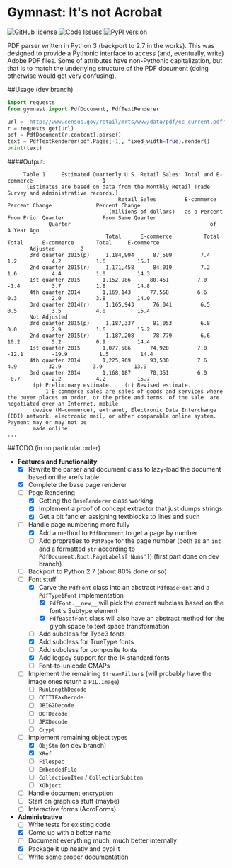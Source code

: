 # Gymnast: It's not Acrobat

[![GitHub license](https://img.shields.io/github/license/mashape/apistatus.svg)](https://github.com/ajmarks/pdf_parser/blob/master/LICENSE) [![Code Issues](https://www.quantifiedcode.com/api/v1/project/d0106c63f4f8467586aae7498f148e94/badge.svg)](https://www.quantifiedcode.com/app/project/d0106c63f4f8467586aae7498f148e94) [![PyPI version](https://badge.fury.io/py/gymnast.svg)](https://badge.fury.io/py/gymnast)

PDF parser written in Python 3 (backport to 2.7 in the works).  This was designed to provide a Pythonic interface to access (and, eventually, write) Adobe PDF files.  Some of attributes have non-Pythonic capitalization, but that is to match the underlying structure of the PDF document (doing otherwise would get very confusing).

##Usage (dev branch)
```python
import requests
from gymnast import PdfDocument, PdfTextRenderer

url = 'http://www.census.gov/retail/mrts/www/data/pdf/ec_current.pdf'
r = requests.get(url)
pdf = PdfDocument(r.content).parse()
text = PdfTextRenderer(pdf.Pages[-1], fixed_width=True).render()
print(text)
```

####Output:
```
     Table 1.    Estimated Quarterly U.S. Retail Sales: Total and E-commerce                      1 
      (Estimates are based on data from the Monthly Retail Trade Survey and administrative records.) 
                                   Retail Sales         E-commerce          Percent Change              Percent Change
                                (millions of dollars)   as a Percent      From Prior Quarter            From Same Quarter 
             Quarter                                            of                                         A Year Ago
                               Total      E-commerce          Total      Total      E-commerce       Total     E-commerce 
       Adjusted        2
       3rd quarter 2015(p)     1,184,994      87,509         7.4           1.2           4.2           1.6          15.1
       2nd quarter 2015(r)     1,171,458      84,019         7.2           1.6           4.4           1.0          14.3
       1st quarter 2015       1,152,986      80,451         7.0          -1.4          3.7           1.8          14.8
       4th quarter 2014       1,169,143      77,558         6.6           0.3           2.0           3.8          14.0
       3rd quarter 2014(r)     1,165,943      76,041         6.5           0.5           3.5           4.0          15.4
       Not Adjusted
       3rd quarter 2015(p)     1,187,337      81,053         6.8           0.0           2.9           1.6          15.2
       2nd quarter 2015(r)     1,187,208      78,779         6.6          10.2          5.2           0.9          14.4
       1st quarter 2015       1,077,586      74,920         7.0          -12.1         -19.9          1.5          14.4
       4th quarter 2014       1,225,969      93,530         7.6           4.9          32.9          3.9          13.9
       3rd quarter 2014       1,168,187      70,351         6.0          -0.7          2.2           4.2          15.7
        (p) Preliminary estimate.    (r) Revised estimate.  
            1 E-commerce sales are sales of goods and services where  the buyer places an order, or the price and terms  of the sale  are negotiated over an Internet, mobile 
        device (M-commerce), extranet, Electronic Data Interchange (EDI) network, electronic mail, or other comparable online system. Payment may or may not be 
        made online.
...
```


##TODO (in no particular order)
- **Features and functionality**
  - [x] Rewrite the parser and document class to lazy-load the document based on the xrefs table
  - [x] Complete the base page renderer
  - [ ] Page Rendering
    - [x] Getting the `BaseRenderer` class working
    - [x] Implement a proof of concept extractor that just dumps strings
    - [x] Get a bit fancier, assigning textblocks to lines and such
  - [ ] Handle page numbering more fully
    - [x] Add a method to `PdfDocument` to get a page by number
    - [ ] Add propreties to `PdfPage` for the page number (both as an `int` and a formatted `str` according to `PdfDocument.Root.PageLabels['Nums']`) (first part done on dev branch)
  - [ ] Backport to Python 2.7 (about 80% done or so)
  - [ ] Font stuff
    - [x] Carve the `PdfFont` class into an abstract `PdfBaseFont` and a `PdfType1Font` implementation
      - [x] `PdfFont.__new__` will pick the correct subclass based on the font's Subtype element
      - [x] `PdfBasefFont` class will also have an abstract method for the glyph space to text space transformation
    - [ ] Add subcless for Type3 fonts
    - [x] Add subcless for TrueType fonts
    - [ ] Add subcless for composite fonts
    - [x] Add legacy support for the 14 standard fonts
    - [ ] Font-to-unicode CMAPs
  - [ ] Implement the remaining `StreamFilter`s (will probably have the image ones return a `PIL.Image`)
    - [ ] `RunLengthDecode`
    - [ ] `CCITTFaxDecode`
    - [ ] `JBIG2Decode`
    - [ ] `DCTDecode`
    - [ ] `JPXDecode`
    - [ ] `Crypt`
  - [ ] Implement remaining object types
    - [x] `ObjStm` (on dev branch)
    - [x] `XRef`
    - [ ] `Filespec`
    - [ ] `EmbeddedFile`
    - [ ] `CollectionItem` / `CollectionSubitem`
    - [ ] `XObject`
  - [ ] Handle document encryption
  - [ ] Start on graphics stuff (maybe)
  - [ ] Interactive forms (AcroForms)
- **Administrative**
  - [ ] Write tests for existing code
  - [x] Come up with a better name
  - [ ] Document everything much, much better internally
  - [x] Package it up neatly and pypi it
  - [ ] Write some proper documentation

